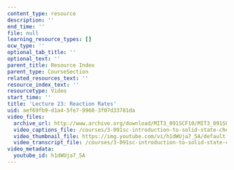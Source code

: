 ```yaml
---
content_type: resource
description: ''
end_time: ''
file: null
learning_resource_types: []
ocw_type: ''
optional_tab_title: ''
optional_text: ''
parent_title: Resource Index
parent_type: CourseSection
related_resources_text: ''
resource_index_text: ''
resourcetype: Video
start_time: ''
title: 'Lecture 23: Reaction Rates'
uid: aef69fb9-d1a4-5fe7-9968-3f07d33781da
video_files:
  archive_url: http://www.archive.org/download/MIT3_091SCF10/MIT3_091SCF10lec23_300k.mp4
  video_captions_file: /courses/3-091sc-introduction-to-solid-state-chemistry-fall-2010/544f59026cee55b1a71e77cd4f283ca2_h1dWUja7_5A.vtt
  video_thumbnail_file: https://img.youtube.com/vi/h1dWUja7_5A/default.jpg
  video_transcript_file: /courses/3-091sc-introduction-to-solid-state-chemistry-fall-2010/d889f6a44877ed9cbf0956cba90b04a2_h1dWUja7_5A.pdf
video_metadata:
  youtube_id: h1dWUja7_5A
---
```

